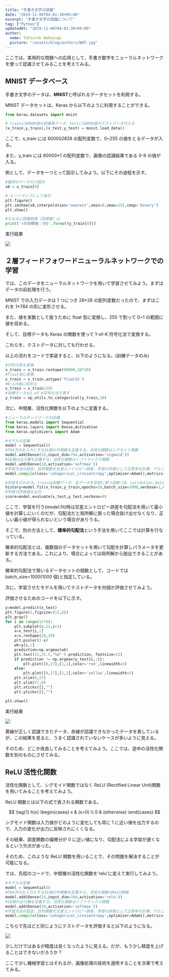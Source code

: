 ```yaml
---
title: "手書き文字の認識"
date: "2019-11-06T04:01:30+09:00"
excerpt: "手書き文字の認識について"
tag: ["Python"]
updatedAt: "2019-11-06T04:01:30+09:00"
author:
  name: Tatsuroh Wakasugi
  picture: "/assets/blog/authors/WAT.jpg"
---
```


ここでは、実用的な問題への応用として、手書き数字をニューラルネットワークを使って認識させてみることを考えてみる。

## MNIST データベース

手書き文字のデータは、**MNIST**と呼ばれるデータセットを利用する。

MNIST データセットは、Keras から以下のように利用することができる。

```python
from keras.datasets import mnist

# trainに60000個の訓練用データ、testに10000個のテストデータが入る
(x_train,y_train),(x_test,y_test) = mnist.load_data()
```

ここで、x_train には 60000*28*28 の配列変数で、0~255 の値をとるデータが入る。

また、y_train には 60000\*1 の配列変数で、画像の認識結果である 0-9 の値が入る。

例として、データを一つとって図示してみよう。以下にその過程を示す。

```python
#最初のデータだけ図示
x0 = x_train[0]

# ヒートマップにして表示
plt.figure()
plt.imshow(x0,interpolation='nearest',vmin=0,vmax=255,cmap='binary')
plt.show()

#ちなみに認識結果（目標値）は
print('↑の目標値：{0}'.format(y_train[0]))
```

実行結果

![](/assets/note/programming/102_machine_learning/1023_deep_learning/mnist/Figure_49.png)

## ２層フィードフォワードニューラルネットワークでの学習

では、このデータをニューラルネットワークを用いて学習させてみよう。まずはデータの前処理を行う。

MNIST での入力データは 1 つにつき 28\*28 の配列変数だったので、まずはこれを 1\*784 の形に変形させる。

また、値を実数として扱うために float 型に変換し、255 で割って 0~1 の範囲に値を収める。

そして、目標データも Keras の関数を使って 1-of-K 符号化法で変換する。

これらを、テストデータに対しても行わせる。

以上の流れをコードで実装すると、以下のようになる。(訓練データのみ)

```python
#行列の型を変換
x_train = x_train.reshape(60000,28*28)
#float型に変換
x_train = x_train.astype('float32')
#0~1の値に収める
x_train = x_train/255
#目標データも1-of-K符号化法で表す
y_train = np_utils.to_categorical(y_train,10)
```

次に、中間層、活性化関数を以下のように定義する。

```python
#ニューラルネットワークの定義
from keras.models import Sequential
from keras.layers import Dense,Activation
from keras.optimizers import Adam

#モデルの定義
model = Sequential()
#784次元を入力とする16個の中間層を定義する。活性化関数はシグモイド関数
model.add(Dense(16,input_dim=784,activation='sigmoid'))
#10個の出力層を定義する。活性化関数はソフトマックス関数
model.add(Dense(10,activation='softmax'))
#学習方法の設定。目的関数を交差エントロピー誤差、学習の評価として正答率を計算、アルゴリズムをAdamに設定
model.compile(loss='categorical_crossentropy',optimizer=Adam(),metrics=['accuracy'])

#学習を行わせる。trainは訓練データ、全データを学習に使う回数:10、validation_dataにテストデータ。(verbose=1で進行状況表示)
history=model.fit(x_train,y_train,epochs=10,batch_size=1000,verbose=1,validation_data=(x_test,y_test))
#学習の評価値を出力
score=model.evaluate(x_test,y_test,verbose=0)
```

ここで、学習を行う(model.fit)時は交差エントロピー誤差を勾配法を用いて最小値を計算しにいくのだが、勾配法だと局所解に嵌った場合抜け出せなくなり、正しい最小値が得られないという場合がありうる。

そこで、別の方法として、**確率的勾配法**という手法を用いてここでは計算を行なっている。

確率的勾配法とは、複数個のデータセットを用いて勾配を計算しパラメータを更新する方法である。これにより、場合によっては局所解から脱出できることがある。

確率的勾配法で用いるデータセットの個数として、コードでは batch_size=1000(1000 個)と指定している。

次に、学習させたモデルを用いてテストデータを何個か評価させてみよう。

評価させるためのコードを以下に示す。

```python
y=model.predict(x_test)
plt.figure(2,figsize=(12,8))
plt.gray()
for i in range(12*8):
    plt.subplot(8,12,i+1)
    x=x_test[i,:]
    x=x.reshape(28,28)
    plt.pcolor(1-x)
    wk=y[i,:]
    prediction=np.argmax(wk)
    plt.text(22,25.5,"%d" % prediction, fontsize=12)
    if prediction != np.argmax(y_test[i,:]):
        plt.plot([0,27],[1,1],color='red',linewidth=5)
    else:
        plt.plot([0,27],[1,1],color='yellow',linewidth=5)
    plt.xlim(0,27)
    plt.ylim(27,0)
    plt.xticks([],"")
    plt.yticks([],"")

plt.show()
```

実行結果

![](/assets/note/programming/102_machine_learning/1023_deep_learning/mnist/Figure_50.png)

黄線が正しく認識できたデータ、赤線が認識できなかったデータを表しているが、この結果を見ると、うまく認識されていないケースが多いように見える。

そのため、どこか改良してみることを考えてみよう。ここでは、途中の活性化関数を別のものにさせてみる。

## ReLU 活性化関数

活性化関数として、シグモイド関数ではなく ReLU (Rectified Linear Unit)関数を用いてみることを考えてみよう。

ReLU 関数とは以下の式で表される関数である。

$$
\tag{1}  h(x)
    \begin{cases}
        x & (x>0) \\
        0 & (otherwise)
    \end{cases}
$$

シグモイド関数は入力値がどのように変化しても常に 1 に近い値を出力するので、入力の変化が出力に反映されにくくなる。

その結果、誤差関数の偏微分が 0 に近い値になり、勾配法による学習が遅くなるという欠点があった。

そのため、このような ReLU 関数を用いることで、その問題を解決することが可能になる。

では、先程のコードで、中間層の活性化関数を'relu'に変えて実行してみよう。

```python
#モデルの定義
model = Sequential()
#784次元を入力とする16個の中間層を定義する。活性化関数はReLU関数
model.add(Dense(16,input_dim=784,activation='relu'))
#10個の出力層を定義する。活性化関数はソフトマックス関数
model.add(Dense(10,activation='softmax'))
#学習方法の設定。目的関数を交差エントロピー誤差、学習の評価として正答率を計算、アルゴリズムをAdamに設定
model.compile(loss='categorical_crossentropy',optimizer=Adam(),metrics=['accuracy'])
```

こちらで先ほどと同じようにテストデータを評価すると以下のようになる。

![](/assets/note/programming/102_machine_learning/1023_deep_learning/mnist/Figure_51.png)

少しだけではあるが精度は良くなったように見える。だが、もう少し精度を上げることはできないだろうか？

ここで少し機械学習とはそれるが、画像処理の技術を適用することを次章で考えてみる。
